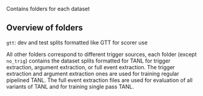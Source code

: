 Contains folders for each dataset

## Overview of folders
`gtt`: dev and test splits formatted like GTT for scorer use

All other folders correspond to different trigger sources, each folder (except `no_trig`) contains the dataset splits formatted for TANL for trigger extraction, argument extraction, or full event extraction. The trigger extraction and argument extraction ones are used for training regular pipelined TANL. The full event extraction files are used for evaluation of all variants of TANL and for training single pass TANL.